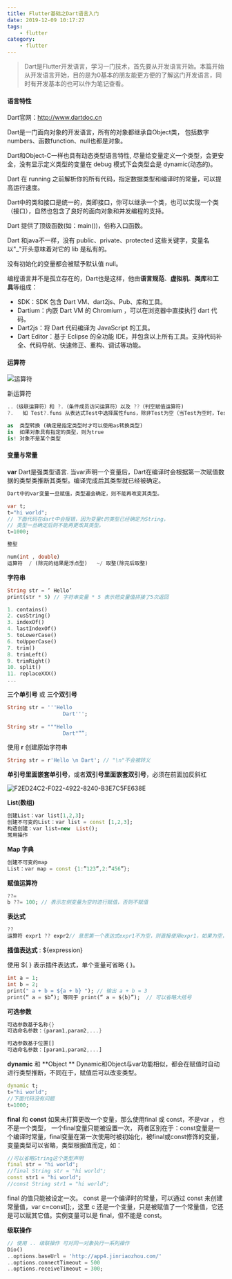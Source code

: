```yaml
---
title: Flutter基础之Dart语言入门
date: 2019-12-09 10:17:27
tags: 
    - flutter
category:
    - flutter
---
```



> Dart是Flutter开发语言，学习一门技术，首先要从开发语言开始。本篇开始从开发语言开始，目的是为0基本的朋友能更方便的了解这门开发语言，同时有开发基本的也可以作为笔记查看。

#### 语言特性
Dart官网：http://www.dartdoc.cn

Dart是一门面向对象的开发语言，所有的对象都继承自Object类， 包括数字numbers、函数function、null也都是对象。

Dart和Object-C一样也具有动态类型语言特性, 尽量给变量定义一个类型，会更安全，没有显示定义类型的变量在 debug 模式下会类型会是 dynamic(动态的)。

Dart 在 running 之前解析你的所有代码，指定数据类型和编译时的常量，可以提高运行速度。

Dart中的类和接口是统一的，类即接口，你可以继承一个类，也可以实现一个类（接口），自然也包含了良好的面向对象和并发编程的支持。

Dart 提供了顶级函数(如：main())，俗称入口函数。

Dart 和java不一样，没有 public、private、protected 这些关键字，变量名以"_"开头意味着对它的 lib 是私有的。

没有初始化的变量都会被赋予默认值 null。


编程语言并不是孤立存在的，Dart也是这样，他由**语言规范**、**虚拟机**、**类库**和**工具**等组成：

* SDK：SDK 包含 Dart VM、dart2js、Pub、库和工具。
* Dartium：内嵌 Dart VM 的 Chromium ，可以在浏览器中直接执行 dart 代码。
* Dart2js：将 Dart 代码编译为 JavaScript 的工具。
* Dart Editor：基于 Eclipse 的全功能 IDE，并包含以上所有工具。支持代码补全、代码导航、快速修正、重构、调试等功能。


#### 运算符

![运算符](/image/dart_introduction/%E8%BF%90%E7%AE%97%E7%AC%A6.jpg)


新运算符

```dart
..（级联运算符）和 ?.（条件成员访问运算符）以及 ??（判空赋值运算符)
?.   如 Test?.funs 从表达式Test中选择属性funs，除非Test为空（当Test为空时，Test?.funs的值为空)

as  类型转换 (确定是指定类型时才可以使用as转换类型)
is  如果对象具有指定的类型，则为true
is! 对象不是某个类型
```



#### 变量与常量

**var**
Dart是强类型语言. 当var声明一个变量后，Dart在编译时会根据第一次赋值数据的类型类推断其类型。编译完成后其类型就已经被确定。 

```dart
Dart中的var变量一旦赋值，类型遍会确定，则不能再改变其类型。

var t;
t="hi world";
// 下面代码在dart中会报错，因为变量t的类型已经确定为String，
// 类型一旦确定后则不能再更改其类型。
t=1000;
```

```dart
整型

num(int , double) 
运算符  / (除完的结果是浮点型)   ~/ 取整(除完后取整)
```

**字符串**

```dart
String str = ‘ Hello’
print(str * 5) // 字符串变量 * 5 表示把变量值拼接了5次返回 

```

```dart
1. contains()
2. cusString()
3. indexOf()
4. lastIndexOf()
5. toLowerCase()
6. toUpperCase()
7. trim()
8. trimLeft()
9. trimRight()
10. split()
11. replaceXXX()
...
```


**三个单引号** 或 **三个双引号** 

```dart
String str = '''Hello
                  Dart''';
                  
String str = """Hello
                  Dart"””;

```

使用 **r** 创建原始字符串

```dart
String str = r'Hello \n Dart'; // "\n"不会被转义
```


**单引号里面嵌套单引号**，或者**双引号里面嵌套双引号**，必须在前面加反斜杠

![F2ED24C2-F022-4922-8240-B3E7C5FE638E](/image/dart_introduction/F2ED24C2-F022-4922-8240-B3E7C5FE638E.png)


**List(数组)**

```dart
创建List：var list[1,2,3];
创建不可变的List：var list = const [1,2,3];
构造创建：var list=new  List();
常用操作
```


**Map 字典**

```dart
创建不可变的map
List：var map = const {1:”123”,2:”456”};
```

**赋值运算符**

```dart
??=  
b ??= 100; // 表示左侧变量为空时进行赋值，否则不赋值
```

**表达式**

```dart 
?? 
运算符 expr1 ?? expr2// 意思第一个表达式expr1不为空，则直接使用expr1，如果为空，则使用expr2；
```

**插值表达式** : ${expression}

使用 ${ } 表示插件表达式，单个变量可省略 { }。

```dart
int a = 1;
int b = 2;
print(" a + b = ${a + b} "); // 输出 a + b = 3
print(“ a = $b”); 等同于 print(“ a = ${b}”);  // 可以省略大括号
```


**可选参数**

```dart
可选参数基于名称{}
可选命名参数：{param1,param2,...}

可选参数基于位置[]
可选命名参数：[param1,param2,...]
```


**dynamic** 和 **Object **
Dynamic和Object与var功能相似，都会在赋值时自动进行类型推断，不同在于，赋值后可以改变类型。

```dart 
dynamic t;
t="hi world";
//下面代码没有问题
t=1000;
```


**final** 和 **const**
如果未打算更改一个变量，那么使用final 或 const，不是var ， 也不是一个类型，
一个final变量只能被设置一次， 两者区别在于：const变量是一个编译时常量，final变量在第一次使用时被初始化，被final或const修饰的变量，变量类型可以省略，类型根据值而定，如：

```dart
//可以省略String这个类型声明
final str = "hi world";
//final String str = "hi world"; 
const str1 = "hi world";
//const String str1 = "hi world";
```

final 的值只能被设定一次。
const 是一个编译时的常量，可以通过 const 来创建常量值，var c=const[];，这里 c 还是一个变量，只是被赋值了一个常量值，它还是可以赋其它值。实例变量可以是 final，但不能是 const。


**级联操作**

```dart
// 使用 .. 级联操作 可对同一对象执行一系列操作
Dio()
..options.baseUrl = 'http://app4.jinriaozhou.com/'
..options.connectTimeout = 500
..options.receiveTimeout = 300;
```




